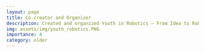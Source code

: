 ```yaml
---
layout: page
title: Co-creator and Organizer 
description: Created and organized Youth in Robotics – From Idea to Robot, a group of events, workshops and competitions to promote robotics to the Macedonian youth. 
img: assets/img/youth_robotics.PNG
importance: 4
category: older
---
```

